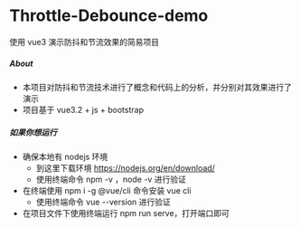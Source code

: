 # Throttle-Debounce-demo
使用 vue3 演示防抖和节流效果的简易项目



##### About

- 本项目对防抖和节流技术进行了概念和代码上的分析，并分别对其效果进行了演示
- 项目基于 vue3.2 + js + bootstrap



##### 如果你想运行

- 确保本地有 nodejs 环境
  - 到这里下载环境 https://nodejs.org/en/download/
  - 使用终端命令 npm -v ，node -v 进行验证
- 在终端使用 npm i -g @vue/cli 命令安装 vue cli
  - 使用终端命令 vue --version 进行验证
- 在项目文件下使用终端运行 npm run serve，打开端口即可